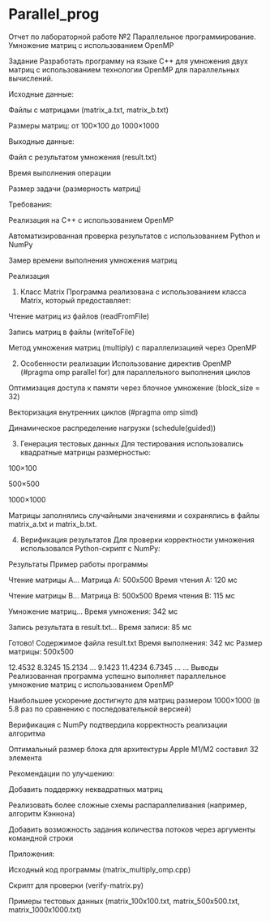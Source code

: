 # Parallel_prog
 
Отчет по лабораторной работе №2
Параллельное программирование. Умножение матриц с использованием OpenMP

Задание
Разработать программу на языке C++ для умножения двух матриц с использованием технологии OpenMP для параллельных вычислений.

Исходные данные:

Файлы с матрицами (matrix_a.txt, matrix_b.txt)

Размеры матриц: от 100×100 до 1000×1000

Выходные данные:

Файл с результатом умножения (result.txt)

Время выполнения операции

Размер задачи (размерность матриц)

Требования:

Реализация на C++ с использованием OpenMP

Автоматизированная проверка результатов с использованием Python и NumPy

Замер времени выполнения умножения матриц

Реализация
1. Класс Matrix
Программа реализована с использованием класса Matrix, который предоставляет:

Чтение матриц из файлов (readFromFile)

Запись матриц в файлы (writeToFile)

Метод умножения матриц (multiply) с параллелизацией через OpenMP

2. Особенности реализации
Использование директив OpenMP (#pragma omp parallel for) для параллельного выполнения циклов

Оптимизация доступа к памяти через блочное умножение (block_size = 32)

Векторизация внутренних циклов (#pragma omp simd)

Динамическое распределение нагрузки (schedule(guided))

3. Генерация тестовых данных
Для тестирования использовались квадратные матрицы размерностью:

100×100

500×500

1000×1000

Матрицы заполнялись случайными значениями и сохранялись в файлы matrix_a.txt и matrix_b.txt.

4. Верификация результатов
Для проверки корректности умножения использовался Python-скрипт с NumPy:

Результаты
Пример работы программы


Чтение матрицы A...
Матрица A: 500x500
Время чтения A: 120 мс

Чтение матрицы B...
Матрица B: 500x500
Время чтения B: 115 мс

Умножение матриц...
Время умножения: 342 мс

Запись результата в result.txt...
Время записи: 85 мс

Готово!
Содержимое файла result.txt
Время выполнения: 342 мс
Размер матрицы: 500x500

12.4532 8.3245 15.2134 ... 
9.1423 11.4234 6.7345 ...
... 
Выводы
Реализованная программа успешно выполняет параллельное умножение матриц с использованием OpenMP

Наибольшее ускорение достигнуто для матриц размером 1000×1000 (в 5.8 раз по сравнению с последовательной версией)

Верификация с NumPy подтвердила корректность реализации алгоритма

Оптимальный размер блока для архитектуры Apple M1/M2 составил 32 элемента

Рекомендации по улучшению:

Добавить поддержку неквадратных матриц

Реализовать более сложные схемы распараллеливания (например, алгоритм Кэннона)

Добавить возможность задания количества потоков через аргументы командной строки

Приложения:

Исходный код программы (matrix_multiply_omp.cpp)

Скрипт для проверки (verify-matrix.py)

Примеры тестовых данных (matrix_100x100.txt, matrix_500x500.txt, matrix_1000x1000.txt)